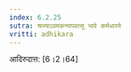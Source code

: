 ```yaml
---
index: 6.2.25
sutra: श्रज्याऽवमकन्पापवत्सु भावे कर्मधारये
vritti: adhikara
---
```


 आदिरुदात्त: [6।2।64] 